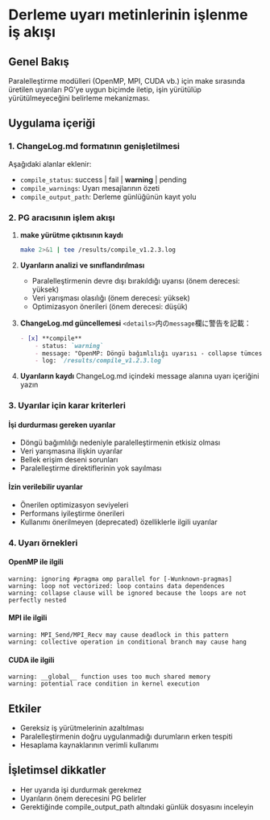 # Derleme uyarı metinlerinin işlenme iş akışı

## Genel Bakış
Paralelleştirme modülleri (OpenMP, MPI, CUDA vb.) için make sırasında üretilen uyarıları PG’ye uygun biçimde iletip, işin yürütülüp yürütülmeyeceğini belirleme mekanizması.

## Uygulama içeriği

### 1. ChangeLog.md formatının genişletilmesi
Aşağıdaki alanlar eklenir:
- `compile_status`: success | fail | **warning** | pending
- `compile_warnings`: Uyarı mesajlarının özeti
- `compile_output_path`: Derleme günlüğünün kayıt yolu

### 2. PG aracısının işlem akışı
1. **make yürütme çıktısının kaydı**
   ```bash
   make 2>&1 | tee /results/compile_v1.2.3.log
   ```

2. **Uyarıların analizi ve sınıflandırılması**
   - Paralelleştirmenin devre dışı bırakıldığı uyarısı (önem derecesi: yüksek)
   - Veri yarışması olasılığı (önem derecesi: yüksek)
   - Optimizasyon önerileri (önem derecesi: düşük)

3. **ChangeLog.md güncellemesi**
   `<details>`内の`message`欄に警告を記載：
   ```markdown
   - [x] **compile**
       - status: `warning`
       - message: "OpenMP: Döngü bağımlılığı uyarısı - collapse tümcesi optimize edilmeyebilir"
       - log: `/results/compile_v1.2.3.log`
   ```

4. **Uyarıların kaydı**
   ChangeLog.md içindeki message alanına uyarı içeriğini yazın

### 3. Uyarılar için karar kriterleri

#### İşi durdurması gereken uyarılar
- Döngü bağımlılığı nedeniyle paralelleştirmenin etkisiz olması
- Veri yarışmasına ilişkin uyarılar
- Bellek erişim deseni sorunları
- Paralelleştirme direktiflerinin yok sayılması

#### İzin verilebilir uyarılar
- Önerilen optimizasyon seviyeleri
- Performans iyileştirme önerileri
- Kullanımı önerilmeyen (deprecated) özelliklerle ilgili uyarılar

### 4. Uyarı örnekleri

#### OpenMP ile ilgili
```
warning: ignoring #pragma omp parallel for [-Wunknown-pragmas]
warning: loop not vectorized: loop contains data dependences
warning: collapse clause will be ignored because the loops are not perfectly nested
```

#### MPI ile ilgili
```
warning: MPI_Send/MPI_Recv may cause deadlock in this pattern
warning: collective operation in conditional branch may cause hang
```

#### CUDA ile ilgili
```
warning: __global__ function uses too much shared memory
warning: potential race condition in kernel execution
```

## Etkiler
- Gereksiz iş yürütmelerinin azaltılması
- Paralelleştirmenin doğru uygulanmadığı durumların erken tespiti
- Hesaplama kaynaklarının verimli kullanımı

## İşletimsel dikkatler
- Her uyarıda işi durdurmak gerekmez
- Uyarıların önem derecesini PG belirler
- Gerektiğinde compile_output_path altındaki günlük dosyasını inceleyin
